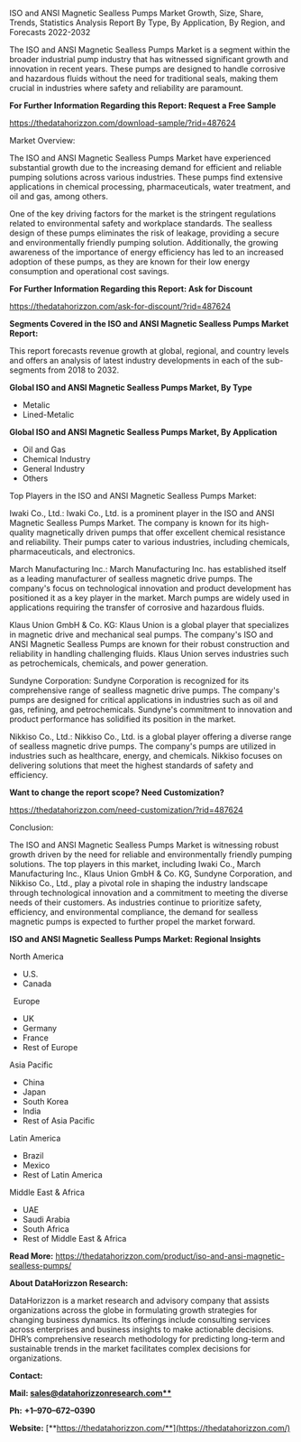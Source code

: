 ﻿ISO and ANSI Magnetic Sealless Pumps Market Growth, Size, Share, Trends, Statistics Analysis Report By Type, By Application, By Region, and Forecasts 2022-2032

The ISO and ANSI Magnetic Sealless Pumps Market is a segment within the broader industrial pump industry that has witnessed significant growth and innovation in recent years. These pumps are designed to handle corrosive and hazardous fluids without the need for traditional seals, making them crucial in industries where safety and reliability are paramount.

**For Further Information Regarding this Report: Request a Free Sample**	

<https://thedatahorizzon.com/download-sample/?rid=487624>

Market Overview:

The ISO and ANSI Magnetic Sealless Pumps Market have experienced substantial growth due to the increasing demand for efficient and reliable pumping solutions across various industries. These pumps find extensive applications in chemical processing, pharmaceuticals, water treatment, and oil and gas, among others.

One of the key driving factors for the market is the stringent regulations related to environmental safety and workplace standards. The sealless design of these pumps eliminates the risk of leakage, providing a secure and environmentally friendly pumping solution. Additionally, the growing awareness of the importance of energy efficiency has led to an increased adoption of these pumps, as they are known for their low energy consumption and operational cost savings.

**For Further Information Regarding this Report: Ask for Discount**	

<https://thedatahorizzon.com/ask-for-discount/?rid=487624>

**Segments Covered in the ISO and ANSI Magnetic Sealless Pumps Market Report:**

This report forecasts revenue growth at global, regional, and country levels and offers an analysis of latest industry developments in each of the sub-segments from 2018 to 2032.

**Global ISO and ANSI Magnetic Sealless Pumps Market, By Type**

- Metalic
- Lined-Metalic

**Global ISO and ANSI Magnetic Sealless Pumps Market, By Application**

- Oil and Gas
- Chemical Industry
- General Industry
- Others

Top Players in the ISO and ANSI Magnetic Sealless Pumps Market:

Iwaki Co., Ltd.: Iwaki Co., Ltd. is a prominent player in the ISO and ANSI Magnetic Sealless Pumps Market. The company is known for its high-quality magnetically driven pumps that offer excellent chemical resistance and reliability. Their pumps cater to various industries, including chemicals, pharmaceuticals, and electronics.

March Manufacturing Inc.: March Manufacturing Inc. has established itself as a leading manufacturer of sealless magnetic drive pumps. The company's focus on technological innovation and product development has positioned it as a key player in the market. March pumps are widely used in applications requiring the transfer of corrosive and hazardous fluids.

Klaus Union GmbH & Co. KG: Klaus Union is a global player that specializes in magnetic drive and mechanical seal pumps. The company's ISO and ANSI Magnetic Sealless Pumps are known for their robust construction and reliability in handling challenging fluids. Klaus Union serves industries such as petrochemicals, chemicals, and power generation.

Sundyne Corporation: Sundyne Corporation is recognized for its comprehensive range of sealless magnetic drive pumps. The company's pumps are designed for critical applications in industries such as oil and gas, refining, and petrochemicals. Sundyne's commitment to innovation and product performance has solidified its position in the market.

Nikkiso Co., Ltd.: Nikkiso Co., Ltd. is a global player offering a diverse range of sealless magnetic drive pumps. The company's pumps are utilized in industries such as healthcare, energy, and chemicals. Nikkiso focuses on delivering solutions that meet the highest standards of safety and efficiency.

**Want to change the report scope? Need Customization?**

<https://thedatahorizzon.com/need-customization/?rid=487624>

Conclusion:

The ISO and ANSI Magnetic Sealless Pumps Market is witnessing robust growth driven by the need for reliable and environmentally friendly pumping solutions. The top players in this market, including Iwaki Co., March Manufacturing Inc., Klaus Union GmbH & Co. KG, Sundyne Corporation, and Nikkiso Co., Ltd., play a pivotal role in shaping the industry landscape through technological innovation and a commitment to meeting the diverse needs of their customers. As industries continue to prioritize safety, efficiency, and environmental compliance, the demand for sealless magnetic pumps is expected to further propel the market forward.

**ISO and ANSI Magnetic Sealless Pumps Market: Regional Insights**

North America

- U.S.
- Canada

` `Europe

- UK
- Germany
- France
- Rest of Europe

Asia Pacific	

- China
- Japan
- South Korea
- India
- Rest of Asia Pacific

Latin America

- Brazil
- Mexico
- Rest of Latin America

Middle East & Africa

- UAE
- Saudi Arabia
- South Africa
- Rest of Middle East & Africa

**Read More:** <https://thedatahorizzon.com/product/iso-and-ansi-magnetic-sealless-pumps/>

**About DataHorizzon Research:**

DataHorizzon is a market research and advisory company that assists organizations across the globe in formulating growth strategies for changing business dynamics. Its offerings include consulting services across enterprises and business insights to make actionable decisions. DHR’s comprehensive research methodology for predicting long-term and sustainable trends in the market facilitates complex decisions for organizations.

**Contact:**

**Mail: [sales@datahorizzonresearch.com**](mailto:sales@datahorizzonresearch.com)**

**Ph:** **+1–970–672–0390**

**Website:** [**https://thedatahorizzon.com/**](https://thedatahorizzon.com/)


